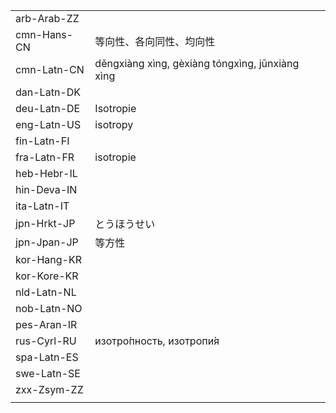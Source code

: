 | | | |
|-|-|-|
| arb-Arab-ZZ |  |  |
| cmn-Hans-CN | 等向性、各向同性、均向性 |  |
| cmn-Latn-CN | děngxiàng xìng, gèxiàng tóngxìng, jūnxiàng xìng |  |
| dan-Latn-DK |  |  |
| deu-Latn-DE | Isotropie |  |
| eng-Latn-US | isotropy |  |
| fin-Latn-FI |  |  |
| fra-Latn-FR | isotropie |  |
| heb-Hebr-IL |  |  |
| hin-Deva-IN |  |  |
| ita-Latn-IT |  |  |
| jpn-Hrkt-JP | とうほうせい |  |
| jpn-Jpan-JP | 等方性 |  |
| kor-Hang-KR |  |  |
| kor-Kore-KR |  |  |
| nld-Latn-NL |  |  |
| nob-Latn-NO |  |  |
| pes-Aran-IR |  |  |
| rus-Cyrl-RU | изотро́пность, изотропи́я |  |
| spa-Latn-ES |  |  |
| swe-Latn-SE |  |  |
| zxx-Zsym-ZZ |  |  |
|  |  |  |

